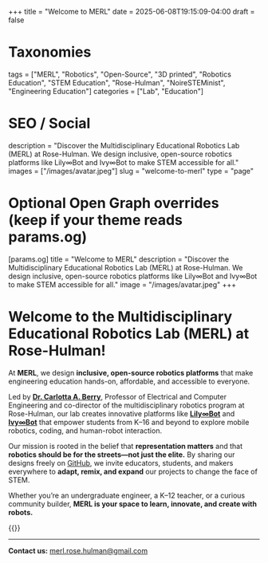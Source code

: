 +++
title       = "Welcome to MERL"
date        = 2025-06-08T19:15:09-04:00
draft       = false

# Taxonomies
tags        = ["MERL", "Robotics", "Open-Source", "3D printed", "Robotics Education", "STEM Education", "Rose-Hulman", "NoireSTEMinist", "Engineering Education"]
categories  = ["Lab", "Education"]

# SEO / Social
description = "Discover the Multidisciplinary Educational Robotics Lab (MERL) at Rose-Hulman. We design inclusive, open-source robotics platforms like Lily∞Bot and Ivy∞Bot to make STEM accessible for all."
images      = ["/images/avatar.jpeg"]
slug        = "welcome-to-merl"
type        = "page"

# Optional Open Graph overrides (keep if your theme reads params.og)
[params.og]
title       = "Welcome to MERL"
description = "Discover the Multidisciplinary Educational Robotics Lab (MERL) at Rose-Hulman. We design inclusive, open-source robotics platforms like Lily∞Bot and Ivy∞Bot to make STEM accessible for all."
image       = "/images/avatar.jpeg"
+++

# Welcome to the Multidisciplinary Educational Robotics Lab (MERL) at Rose-Hulman!

At **MERL**, we design **inclusive, open-source robotics platforms** that make engineering education hands-on, affordable, and accessible to everyone.

Led by [**Dr. Carlotta A. Berry**](https://wordpress.rose-hulman.edu/berry123/), Professor of Electrical and Computer Engineering and co-director of the multidisciplinary robotics program at Rose-Hulman, our lab creates innovative platforms like [**Lily∞Bot**](https://www.noiresteminist.com/robots) and [**Ivy∞Bot**](https://github.com/MERL-Rose-Hulman/IvyBot) that empower students from K–16 and beyond to explore mobile robotics, coding, and human-robot interaction.

Our mission is rooted in the belief that **representation matters** and that **robotics should be for the streets—not just the elite.** By sharing our designs freely on [GitHub](https://github.com/merl-Rose-Hulman/), we invite educators, students, and makers everywhere to **adapt, remix, and expand** our projects to change the face of STEM.

Whether you’re an undergraduate engineer, a K–12 teacher, or a curious community builder, **MERL is your space to learn, innovate, and create with robots.**

{{<youtube J8OmKFbVl8E>}}

---

**Contact us:** [merl.rose.hulman@gmail.com](mailto:merl.rose.hulman@gmail.com)
